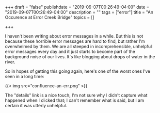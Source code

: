 +++
draft = "false"
publishdate = "2019-09-07T00:26:49-04:00"
date = "2019-09-07T00:26:49-04:00"
description = ""
tags = ["error"]
title = "An Occurence at Error Creek Bridge"
topics = []

+++

I haven't been writing about error messages in a while.  But this is not because these horrible error messages are hard to find, but rather I'm overwhelmed by them.  We are all steeped in incomprehensible, unhelpful error messages every day and it just starts to become part of the background noise of our lives.  It's like blogging about drops of water in the river.

So in hopes of getting this going again, here's one of the worst ones I've seen in a long time:

{{< img src="confluence-an-err.png" >}}

The "details" link is a nice touch, I'm not sure why I didn't capture what happened when I clicked that; I can't remember what is said, but I am certain it was utterly unhelpful.
